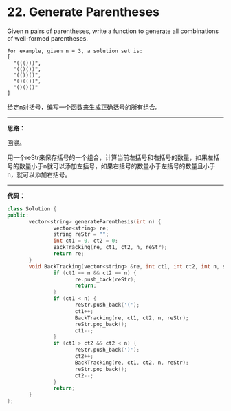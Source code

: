 # 22. Generate Parentheses

Given n pairs of parentheses, write a function to generate all combinations of well-formed parentheses.

    For example, given n = 3, a solution set is:
    [
      "((()))",
      "(()())",
      "(())()",
      "()(())",
      "()()()"
    ]

给定n对括号，编写一个函数来生成正确括号的所有组合。

---

**思路：**

回溯。

用一个reStr来保存括号的一个组合，计算当前左括号和右括号的数量，如果左括号的数量小于n就可以添加左括号，如果右括号的数量小于左括号的数量且小于n，就可以添加右括号。

---


**代码：**

```c++
class Solution {
public:
       vector<string> generateParenthesis(int n) {
               vector<string> re;
               string reStr = "";
               int ct1 = 0, ct2 = 0;
               BackTracking(re, ct1, ct2, n, reStr);
               return re;
       }
       void BackTracking(vector<string> &re, int ct1, int ct2, int n, string &reStr) {
               if (ct1 == n && ct2 == n) {
                      re.push_back(reStr);
                      return;
               }
               if (ct1 < n) {
                      reStr.push_back('(');
                      ct1++;
                      BackTracking(re, ct1, ct2, n, reStr);
                      reStr.pop_back();
                      ct1--;
               }
               if (ct1 > ct2 && ct2 < n) {
                      reStr.push_back(')');
                      ct2++;
                      BackTracking(re, ct1, ct2, n, reStr);
                      reStr.pop_back();
                      ct2--;
               }
               return;
       }
};
```


